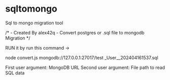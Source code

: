 # sqltomongo
Sql to mongo migration tool


/*
    - Created By alex42q -
Convert postgres or .sql file to mongodb Migration
*/


RUN it by run this command ->

node convert.js mongodb://127.0.0.1:27017/test  _User__202404161537.sql

First user argument: MongoDB URL
Second user argument: File path to read SQL data
